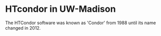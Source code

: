 # HTcondor in UW-Madison

The HTCondor software was known as 'Condor' from 1988 until its name changed in 2012.
